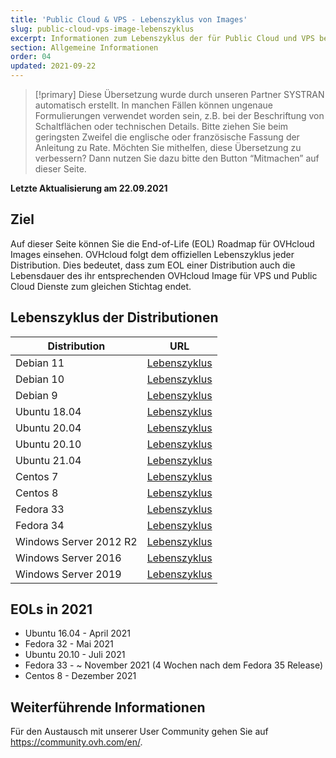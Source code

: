```yaml
---
title: 'Public Cloud & VPS - Lebenszyklus von Images'
slug: public-cloud-vps-image-lebenszyklus
excerpt: Informationen zum Lebenszyklus der für Public Cloud und VPS bereitgestellten Images
section: Allgemeine Informationen
order: 04
updated: 2021-09-22
---
```


> [!primary]
> Diese Übersetzung wurde durch unseren Partner SYSTRAN automatisch erstellt. In manchen Fällen können ungenaue Formulierungen verwendet worden sein, z.B. bei der Beschriftung von Schaltflächen oder technischen Details. Bitte ziehen Sie beim geringsten Zweifel die englische oder französische Fassung der Anleitung zu Rate. Möchten Sie mithelfen, diese Übersetzung zu verbessern? Dann nutzen Sie dazu bitte den Button “Mitmachen” auf dieser Seite.
>

**Letzte Aktualisierung am 22.09.2021**

## Ziel

Auf dieser Seite können Sie die End-of-Life (EOL) Roadmap für OVHcloud Images einsehen. OVHcloud folgt dem offiziellen Lebenszyklus jeder Distribution. Dies bedeutet, dass zum EOL einer Distribution auch die Lebensdauer des ihr entsprechenden OVHcloud Image für VPS und Public Cloud Dienste zum gleichen Stichtag endet.

## Lebenszyklus der Distributionen

| Distribution                  | URL                                                                                       |
| ----------------------------- | ----------------------------------------------------------------------------------------- |
| Debian 11                     | [Lebenszyklus](https://wiki.debian.org/DebianReleases)                                      |
| Debian 10                     | [Lebenszyklus](https://wiki.debian.org/DebianReleases)                                      |
| Debian 9                      | [Lebenszyklus](https://wiki.debian.org/DebianReleases)                                      |
| Ubuntu 18.04                  | [Lebenszyklus](https://wiki.ubuntu.com/Releases)                                            |
| Ubuntu 20.04                  | [Lebenszyklus](https://wiki.ubuntu.com/Releases)                                            |
| Ubuntu 20.10                  | [Lebenszyklus](https://wiki.ubuntu.com/Releases)                                            |
| Ubuntu 21.04                  | [Lebenszyklus](https://wiki.ubuntu.com/Releases)                                            |
| Centos 7                      | [Lebenszyklus](https://wiki.centos.org/About/Product)                                       |
| Centos 8                      | [Lebenszyklus](https://wiki.centos.org/About/Product)                                       |
| Fedora 33                     | [Lebenszyklus](https://fedoraproject.org/wiki/Fedora_Release_Life_Cycle)                    |
| Fedora 34                     | [Lebenszyklus](https://fedoraproject.org/wiki/Fedora_Release_Life_Cycle)                    |
| Windows Server 2012 R2        | [Lebenszyklus](https://docs.microsoft.com/en-us/lifecycle/products/windows-server-2012-r2)  |
| Windows Server 2016           | [Lebenszyklus](https://docs.microsoft.com/en-us/lifecycle/products/windows-server-2016)     |
| Windows Server 2019           | [Lebenszyklus](https://docs.microsoft.com/en-us/lifecycle/products/windows-server-2019)     |

## EOLs in 2021

- Ubuntu 16.04 - April 2021
- Fedora 32 - Mai 2021
- Ubuntu 20.10 - Juli 2021
- Fedora 33 - ~ November 2021 (4 Wochen nach dem Fedora 35 Release)
- Centos 8 - Dezember 2021

## Weiterführende Informationen

Für den Austausch mit unserer User Community gehen Sie auf <https://community.ovh.com/en/>.
